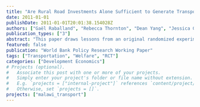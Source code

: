 ```yaml
---
title: "Are Rural Road Investments Alone Sufficient to Generate Transport Flows? Lessons from a Randomized Experiment in Rural Malawi and Policy Implications"
date: 2011-01-01
publishDate: 2011-01-01T20:01:38.154028Z
authors: ["Gaël Raballand", "Rebecca Thornton", "Dean Yang", "Jessica Goldberg", "Niall Keleher", "Annika Müller"]
publication_types: ["3"]
abstract: "This paper draws lessons from an original randomized experiment in Malawi. In order to understand why roads in relatively good condition in rural areas may not be used by buses, a minibus service was subsidized over a six-month period over a distance of 20 kilometers to serve five villages. Using randomly allocated prices for use of the bus, this experiment demonstrates that at very low prices, bus usage is high. Bus usage decreases rapidly with increased prices. However, based on the results on take-up and minibus provider surveys, the experiment demonstrates that at any price, low (with high usage) or high (with low usage), a bus service provider never breaks even on this road. This can contribute to explain why walking or cycling is so widespread on most rural roads in Sub-Saharan Africa. In terms of policy implications, this experiment explains that motorized services need to be subsidized; otherwise a road in good condition will most probably not lead to provision of service at an affordable price for the local population."
featured: false
publication: "World Bank Policy Research Working Paper"
tags: ["Transportation", "Welfare", "RCT"]
categories: ["Development Economics"]
# Projects (optional).
#   Associate this post with one or more of your projects.
#   Simply enter your project's folder or file name without extension.
#   E.g. `projects = ["internal-project"]` references `content/project/deep-learning/index.md`.
#   Otherwise, set `projects = []`.
projects: ["malawi_transport"]
---
```


